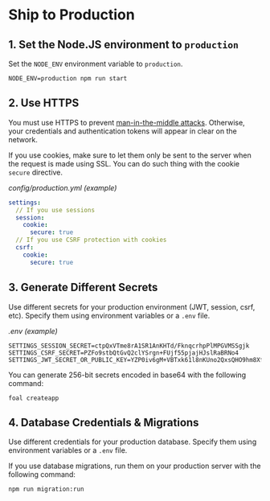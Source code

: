 # Ship to Production

## 1. Set the Node.JS environment to `production`

Set the `NODE_ENV` environment variable to `production`.

```
NODE_ENV=production npm run start
```

## 2. Use HTTPS

You must use HTTPS to prevent [man-in-the-middle attacks](https://en.wikipedia.org/wiki/Man-in-the-middle_attack). Otherwise, your credentials and authentication tokens will appear in clear on the network.

If you use cookies, make sure to let them only be sent to the server when the request is made using SSL. You can do such thing with the cookie `secure` directive.

*config/production.yml (example)*

```yml
settings:
  // If you use sessions
  session:
    cookie:
      secure: true
  // If you use CSRF protection with cookies
  csrf:
    cookie:
      secure: true
```


## 3. Generate Different Secrets

Use different secrets for your production environment (JWT, session, csrf, etc). Specify them using environment variables or a `.env` file.

*.env (example)*
```
SETTINGS_SESSION_SECRET=ctpQxVTme8rA1SR1AnKHTd/FknqcrhpPlMPGVMSSgjk
SETTINGS_CSRF_SECRET=PZFo9stbQtGvQ2clYSrgn+FUjf55pjajHJslRaBRNo4
SETTINGS_JWT_SECRET_OR_PUBLIC_KEY=YZP0iv6gM+VBTxk61l8nKUno2QxsQHO9hm8XfeedZUw
```

You can generate 256-bit secrets encoded in base64 with the following command:

```
foal createapp
```

## 4. Database Credentials & Migrations

Use different credentials for your production database. Specify them using environment variables or a `.env` file.

If you use database migrations, run them on your production server with the following command:

```
npm run migration:run
```
